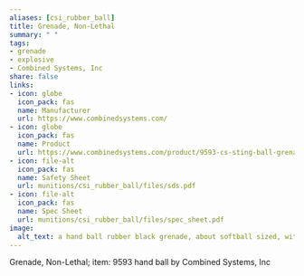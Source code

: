 ```yaml
--- 
aliases: [csi_rubber_ball] 
title: Grenade, Non-Lethal 
summary: " " 
tags:  
- grenade 
- explosive 
- Combined Systems, Inc 
share: false 
links:  
- icon: globe 
  icon_pack: fas 
  name: Manufacturer 
  url: https://www.combinedsystems.com/ 
- icon: globe 
  icon_pack: fas 
  name: Product 
  url: https://www.combinedsystems.com/product/9593-cs-sting-ball-grenade-approx-105-rubber-balls/ 
- icon: file-alt  
  icon_pack: fas 
  name: Safety Sheet 
  url: munitions/csi_rubber_ball/files/sds.pdf 
- icon: file-alt  
  icon_pack: fas 
  name: Spec Sheet 
  url: munitions/csi_rubber_ball/files/spec_sheet.pdf 
image: 
  alt_text: a hand ball rubber black grenade, about softball sized, with white writing that says Grenade non lethal 
---
```

Grenade, Non-Lethal; item: 9593 hand ball by Combined Systems, Inc
